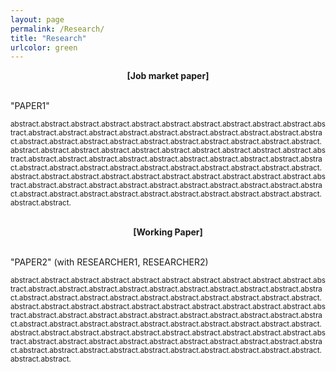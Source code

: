```yaml
---
layout: page
permalink: /Research/
title: "Research"
urlcolor: green
---
```


<div align="center">
 <b>[Job market paper]</b>
</div>
&nbsp;  

"PAPER1"

 <p align="justify">
<sub> abstract.abstract.abstract.abstract.abstract.abstract.abstract.abstract.abstract.abstract.abstract.abstract.abstract.abstract.abstract.abstract.abstract.abstract.abstract.abstract.abstract.abstract.abstract.abstract.abstract.abstract.abstract.abstract.abstract.abstract.abstract.abstract.abstract.abstract.abstract.abstract.abstract.abstract.abstract.abstract.abstract.abstract.abstract.abstract.abstract.abstract.abstract.abstract.abstract.abstract.abstract.abstract.abstract.abstract.abstract.abstract.abstract.abstract.abstract.abstract.abstract.abstract.abstract.abstract.abstract.abstract.abstract.abstract.abstract.abstract.abstract.abstract.abstract.abstract.abstract.abstract.abstract.abstract.abstract.abstract.abstract.abstract.abstract.abstract.abstract.abstract.abstract.abstract.abstract.abstract.abstract.abstract.abstract.abstract.abstract. </sub>
</p>
&nbsp;   

<div align="center">
 <b>[Working Paper]</b>
</div>
&nbsp;  

 
"PAPER2" (with RESEARCHER1, RESEARCHER2)
 <p align="justify">
<sub> abstract.abstract.abstract.abstract.abstract.abstract.abstract.abstract.abstract.abstract.abstract.abstract.abstract.abstract.abstract.abstract.abstract.abstract.abstract.abstract.abstract.abstract.abstract.abstract.abstract.abstract.abstract.abstract.abstract.abstract.abstract.abstract.abstract.abstract.abstract.abstract.abstract.abstract.abstract.abstract.abstract.abstract.abstract.abstract.abstract.abstract.abstract.abstract.abstract.abstract.abstract.abstract.abstract.abstract.abstract.abstract.abstract.abstract.abstract.abstract.abstract.abstract.abstract.abstract.abstract.abstract.abstract.abstract.abstract.abstract.abstract.abstract.abstract.abstract.abstract.abstract.abstract.abstract.abstract.abstract.abstract.abstract.abstract.abstract.abstract.abstract.abstract.abstract.abstract.abstract.abstract.abstract.abstract.abstract.abstract. </sub>
</p>
&nbsp;   
